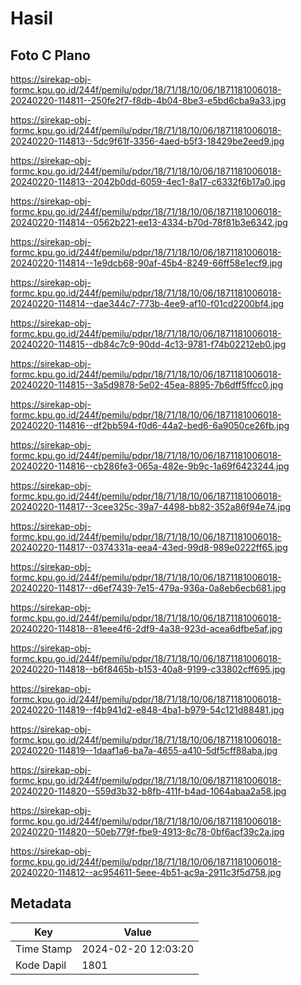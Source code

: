 # Hasil

## Foto C Plano

https://sirekap-obj-formc.kpu.go.id/244f/pemilu/pdpr/18/71/18/10/06/1871181006018-20240220-114811--250fe2f7-f8db-4b04-8be3-e5bd6cba9a33.jpg

https://sirekap-obj-formc.kpu.go.id/244f/pemilu/pdpr/18/71/18/10/06/1871181006018-20240220-114813--5dc9f61f-3356-4aed-b5f3-18429be2eed9.jpg

https://sirekap-obj-formc.kpu.go.id/244f/pemilu/pdpr/18/71/18/10/06/1871181006018-20240220-114813--2042b0dd-6059-4ec1-8a17-c6332f6b17a0.jpg

https://sirekap-obj-formc.kpu.go.id/244f/pemilu/pdpr/18/71/18/10/06/1871181006018-20240220-114814--0562b221-ee13-4334-b70d-78f81b3e6342.jpg

https://sirekap-obj-formc.kpu.go.id/244f/pemilu/pdpr/18/71/18/10/06/1871181006018-20240220-114814--1e9dcb68-90af-45b4-8249-66ff58e1ecf9.jpg

https://sirekap-obj-formc.kpu.go.id/244f/pemilu/pdpr/18/71/18/10/06/1871181006018-20240220-114814--dae344c7-773b-4ee9-af10-f01cd2200bf4.jpg

https://sirekap-obj-formc.kpu.go.id/244f/pemilu/pdpr/18/71/18/10/06/1871181006018-20240220-114815--db84c7c9-90dd-4c13-9781-f74b02212eb0.jpg

https://sirekap-obj-formc.kpu.go.id/244f/pemilu/pdpr/18/71/18/10/06/1871181006018-20240220-114815--3a5d9878-5e02-45ea-8895-7b6dff5ffcc0.jpg

https://sirekap-obj-formc.kpu.go.id/244f/pemilu/pdpr/18/71/18/10/06/1871181006018-20240220-114816--df2bb594-f0d6-44a2-bed6-6a9050ce26fb.jpg

https://sirekap-obj-formc.kpu.go.id/244f/pemilu/pdpr/18/71/18/10/06/1871181006018-20240220-114816--cb286fe3-065a-482e-9b9c-1a69f6423244.jpg

https://sirekap-obj-formc.kpu.go.id/244f/pemilu/pdpr/18/71/18/10/06/1871181006018-20240220-114817--3cee325c-39a7-4498-bb82-352a86f94e74.jpg

https://sirekap-obj-formc.kpu.go.id/244f/pemilu/pdpr/18/71/18/10/06/1871181006018-20240220-114817--0374331a-eea4-43ed-99d8-989e0222ff65.jpg

https://sirekap-obj-formc.kpu.go.id/244f/pemilu/pdpr/18/71/18/10/06/1871181006018-20240220-114817--d6ef7439-7e15-479a-936a-0a8eb6ecb681.jpg

https://sirekap-obj-formc.kpu.go.id/244f/pemilu/pdpr/18/71/18/10/06/1871181006018-20240220-114818--81eee4f6-2df9-4a38-923d-acea6dfbe5af.jpg

https://sirekap-obj-formc.kpu.go.id/244f/pemilu/pdpr/18/71/18/10/06/1871181006018-20240220-114818--b6f8465b-b153-40a8-9199-c33802cff695.jpg

https://sirekap-obj-formc.kpu.go.id/244f/pemilu/pdpr/18/71/18/10/06/1871181006018-20240220-114819--f4b941d2-e848-4ba1-b979-54c121d88481.jpg

https://sirekap-obj-formc.kpu.go.id/244f/pemilu/pdpr/18/71/18/10/06/1871181006018-20240220-114819--1daaf1a6-ba7a-4655-a410-5df5cff88aba.jpg

https://sirekap-obj-formc.kpu.go.id/244f/pemilu/pdpr/18/71/18/10/06/1871181006018-20240220-114820--559d3b32-b8fb-411f-b4ad-1064abaa2a58.jpg

https://sirekap-obj-formc.kpu.go.id/244f/pemilu/pdpr/18/71/18/10/06/1871181006018-20240220-114820--50eb779f-fbe9-4913-8c78-0bf6acf39c2a.jpg

https://sirekap-obj-formc.kpu.go.id/244f/pemilu/pdpr/18/71/18/10/06/1871181006018-20240220-114812--ac954611-5eee-4b51-ac9a-2911c3f5d758.jpg


## Metadata

| Key        | Value               |
| ---------- | ------------------- |
| Time Stamp | 2024-02-20 12:03:20 |
| Kode Dapil | 1801                |



